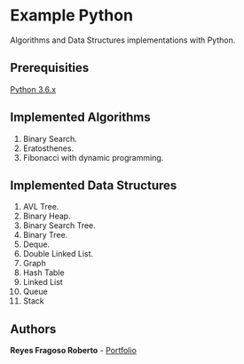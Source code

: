 # Example Python 
Algorithms and Data Structures implementations with Python.

## Prerequisities

[Python 3.6.x](https://www.python.org/downloads/release/python-362/) <br />

## Implemented Algorithms

1. Binary Search.
2. Eratosthenes.
3. Fibonacci with dynamic programming.

## Implemented Data Structures

1. AVL Tree.
2. Binary Heap.
3. Binary Search Tree.
4. Binary Tree.
5. Deque.
6. Double Linked List.
7. Graph
8. Hash Table
9. Linked List
10. Queue
11. Stack


## Authors
**Reyes Fragoso Roberto** - [Portfolio](http://robertoreyes.me)
